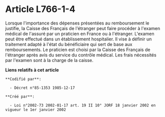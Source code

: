 # Article L766-1-4

Lorsque l'importance des dépenses présentées au remboursement le justifie, la Caisse des Français de l'étranger peut faire
procéder à l'examen médical de l'assuré par un praticien en France ou à l'étranger. L'examen peut être effectué dans un
établissement hospitalier. Il vise à définir un traitement adapté à l'état du bénéficiaire qui sert de base aux
remboursements. Le praticien est choisi par la Caisse des Français de l'étranger après avis du service du contrôle médical.
Les frais nécessités par l'examen sont à la charge de la caisse.

**Liens relatifs à cet article**

	**Codifié par**:

	  - Décret n°85-1353 1985-12-17

	**Créé par**:

	  - Loi n°2002-73 2002-01-17 art. 19 II 10° JORF 18 janvier 2002 en vigueur le 1er janvier 2002
